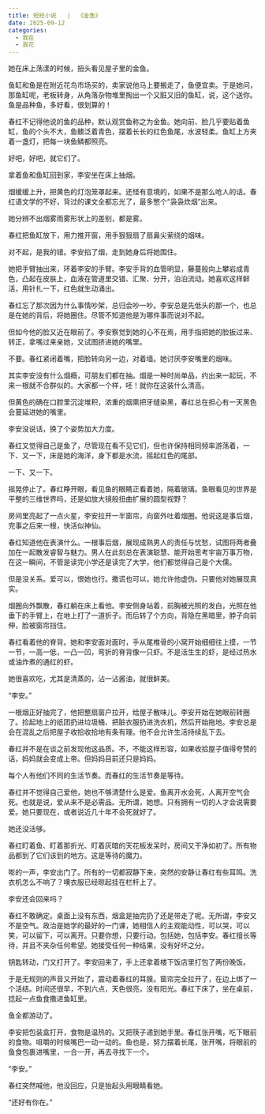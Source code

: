 ```yaml
---
title: 短短小说   |  《金鱼》
date: 2025-09-12
categories:
  - 我在
  - 昙花
---
```

她在床上荡漾的时候，扭头看见屋子里的金鱼。

鱼缸和鱼是在附近花鸟市场买的，卖家说他马上要搬走了，鱼便宜卖。于是她问，那鱼缸呢，老板转身，从角落杂物堆里掏出一个又脏又旧的鱼缸，说，这个送你。鱼是品种鱼，多好看，很划算的！

春红不记得他说的鱼的品种，默认观赏鱼称之为金鱼。她向前、脸几乎要贴着鱼缸，鱼的个头不大，鱼鳍泛着青色，摆着长长的红色鱼尾，水波轻柔。鱼缸上方夹着一盏灯，把每一块鱼鳞都照亮。

好吧，好吧，就它们了。

拿着鱼和鱼缸回到家，李安坐在床上抽烟。

烟缓缓上升，把黄色的灯泡笼罩起来。还怪有意境的，如果不是那么呛人的话。春红语文学的不好，背过的课文全都忘光了，最多憋个“袅袅炊烟”出来。

她分辨不出烟雾雨雾形状上的差别，都是雾。

春红把鱼缸放下，用力推开窗，用手狠狠扇了扇鼻尖萦绕的烟味。

对不起，是我的错。李安掐了烟，走到她身后将她围住。

她把手臂抽出来，环着李安的手臂。李安手背的血管明显，藤蔓般向上攀岩成青色，凸起在皮肤上，血液在管道里交错、汇聚、分开，泊泊流动。她喜欢这样鲜活，用针扎一下，红色就生动涌出。

春红忘了那次因为什么事情吵架，总归会吵一吵。李安总是先低头的那一个，也总是在她的背后，将她圈住。尽管不知道他是为哪件事而说对不起。

但如今他的脸又近在眼前了。李安察觉到她的心不在焉，用手指把她的脸扳过来、转正，拿嘴过来亲她，又试图挤进她的嘴里。

不要。春红紧闭着嘴，把脸转向另一边，对着墙。她讨厌李安嘴里的烟味。

其实李安没有什么烟瘾，可朋友们都在抽。烟是一种时尚单品，约出来一起玩，不来一根就不合群似的。大家都一个样，呸！就你在这装什么清高。

但黄色的确在口腔里沉淀堆积，浓重的烟熏把牙缝染黑，春红总在担心有一天黑色会蔓延进她的嘴里。

李安没说话，换了个姿势加大力度。

春红又觉得自己是鱼了，尽管现在看不见它们，但也许保持相同频率游荡着，一下、又一下，床是她的海洋，身下都是水流，摇起红色的尾部。

一下、又一下。

摇晃停止了。春红睁开眼，看见鱼的眼睛正看着她，隔着玻璃。鱼眼看见的世界是平整的三维世界吗，还是如放大镜般扭曲扩展的圆型视野？

房间里亮起了一点火星，李安拉开一半窗帘，向窗外吐着烟圈。他说这是事后烟，完事之后来一根，快活似神仙。

春红知道他在表演什么。一根事后烟，展现成熟男人的责任与忧愁，试图将两者叠加在一起散发睿智与魅力。男人在此刻总在表演聪慧、能开始思考宇宙万事万物，在这一瞬间，不管是读完小学还是读完了大学，他们都觉得自己是个大儒。

但是没关系。爱可以，恨她也行。撒谎也可以，她允许他虚伪。只要他对她展现真实。

烟圈向外飘散，春红躺在床上看他。李安侧身站着，前胸被光照的发白，光照在他垂下的手臂上，在地上打了一道折子。而后转了个方向，背隐在黑暗里，脖子向前伸，脸被窗帘挡住。

春红看着他的脊背。她和李安面对面时，手从尾椎骨的小窝开始细细往上摸，一节一节，一高一低，一凸一凹，弯折的脊背像一只虾。不是活生生的虾，是经过热水或油炸煮的通红的虾。

她很喜欢吃，尤其是清蒸的，沾一沾酱油，就很鲜美。

“李安。”

一根烟正好抽完了，他把整扇窗户拉开，给屋子散味儿。李安开始在她眼前转圈了。捡起地上的纸团扔进垃圾桶、把脏衣服扔进洗衣机，然后开始拖地。李安总是会在混乱之后把屋子收拾收拾地有条有理。他不会允许生活持续乱下去。

春红并不是在谈之前发现他这品质。不，不能这样形容，如果收拾屋子值得夸赞的话，妈妈就会变成上帝。但妈妈目前还只是妈妈。

每个人有他们不同的生活节奏。而春红的生活节奏是等待。

春红并不觉得自己爱他，她也不够清楚什么是爱。鱼离开水会死，人离开空气会死。也就是说，爱从来不是必需品。无所谓，她想。只有拥有一切的人才会说需要爱。她只要现在，或者说近几十年不会死就好了。

她还没活够。

春红盯着鱼、盯着那折光、盯着灰暗的天花板发呆时，房间又干净如初了。所有物品都到了它们该到的地方。这是等待的魔力。

嘭的一声，李安出门了。所有的一切都寂静下来，突然的安静让春红有些耳鸣。洗衣机怎么不响了？噢衣服已经晾起挂在栏杆上了。

李安还会回来吗？

春红不敢确定。桌面上没有东西，烟盒是抽完扔了还是带走了呢。无所谓，李安又不是空气。政治是她学的最好的一门课，她相信人的主观能动性，可以哭，可以笑，可以留下，可以离开。只要你想，只要行动。包括她，包括李安。春红擅长等待，并且不夹杂任何希望。她接受任何一种结果，没有好坏之分。

钥匙转动，门又打开了。李安回来了，手上还拿着楼下饭店里打包了两份晚饭。

于是无规则的声音又开始了，震动着春红的耳膜。窗帘完全拉开了，在边上绑了一个活结。时间还很早，不到六点，天色很亮，没有阳光。春红下床了，坐在桌前，捻起一点鱼食撒进鱼缸里。

鱼全都游动了。

李安把包装盒打开，食物是温热的。又把筷子递到她手里。春红张开嘴，吃下眼前的食物。咀嚼的时候嘴巴一动一动的。鱼也是，努力摆着长尾，张开嘴，将眼前的鱼食包裹进嘴里，一合一开，再去寻找下一个。

“李安。”

春红突然喊他，他没回应，只是抬起头用眼睛看她。

“还好有你在。”